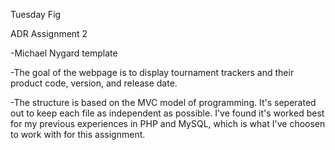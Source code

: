 Tuesday Fig

ADR Assignment 2

-Michael Nygard template

-The goal of the webpage is to display tournament trackers and their product code, version, and release date.

-The structure is based on the MVC model of programming. It's seperated out to keep each file as independent as possible. I've found it's worked best for my previous experiences in PHP and MySQL, which is what I've choosen to work with for this assignment.
